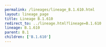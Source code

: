 ```yaml
---
permalink: /lineages/lineage_B.1.610.html
layout: lineage_page
title: Lineage B.1.610
redirect_to: ../lineage.html?lineage=B.1.610
lineage: B.1.610
parent: B.1
children: ['B.1.610']
---
```

